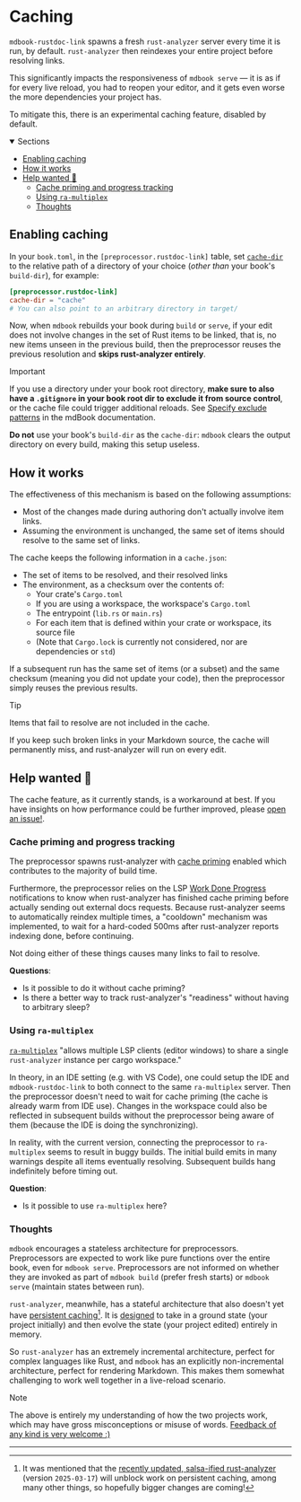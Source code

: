 # Caching

`mdbook-rustdoc-link` spawns a fresh `rust-analyzer` server every time it is run, by
default. `rust-analyzer` then reindexes your entire project before resolving links.

This significantly impacts the responsiveness of `mdbook serve` — it is as if for every
live reload, you had to reopen your editor, and it gets even worse the more dependencies
your project has.

To mitigate this, there is an experimental caching feature, disabled by default.

<details class="toc" open>
  <summary>Sections</summary>

- [Enabling caching](#enabling-caching)
- [How it works](#how-it-works)
- [Help wanted 🙌](#help-wanted-)
  - [Cache priming and progress tracking](#cache-priming-and-progress-tracking)
  - [Using `ra-multiplex`](#using-ra-multiplex)
  - [Thoughts](#thoughts)

</details>

## Enabling caching

In your `book.toml`, in the `[preprocessor.rustdoc-link]` table, set
[`cache-dir`](configuration.md#cache-dir) to the relative path of a directory of your
choice (_other than_ your book's `build-dir`), for example:

```toml
[preprocessor.rustdoc-link]
cache-dir = "cache"
# You can also point to an arbitrary directory in target/
```

Now, when `mdbook` rebuilds your book during `build` or `serve`, if your edit does not
involve changes in the set of Rust items to be linked, that is, no new items unseen in
the previous build, then the preprocessor reuses the previous resolution and **skips
rust-analyzer entirely**.

> [!IMPORTANT]
>
> If you use a directory under your book root directory, **make sure to also have a
> `.gitignore` in your book root dir to exclude it from source control**, or the cache
> file could trigger additional reloads. See [Specify exclude
> patterns][specify-exclude-patterns] in the mdBook documentation.
>
> **Do not** use your book's `build-dir` as the `cache-dir`: `mdbook` clears the output
> directory on every build, making this setup useless.

## How it works

The effectiveness of this mechanism is based on the following assumptions:

- Most of the changes made during authoring don't actually involve item links.
- Assuming the environment is unchanged, the same set of items should resolve to the
  same set of links.

The cache keeps the following information in a `cache.json`:

- The set of items to be resolved, and their resolved links
- The environment, as a checksum over the contents of:
  - Your crate's `Cargo.toml`
  - If you are using a workspace, the workspace's `Cargo.toml`
  - The entrypoint (`lib.rs` or `main.rs`)
  - For each item that is defined within your crate or workspace, its source file
  - (Note that `Cargo.lock` is currently not considered, nor are dependencies or `std`)

If a subsequent run has the same set of items (or a subset) and the same checksum
(meaning you did not update your code), then the preprocessor simply reuses the previous
results.

> [!TIP]
>
> Items that fail to resolve are not included in the cache.
>
> If you keep such broken links in your Markdown source, the cache will permanently
> miss, and rust-analyzer will run on every edit.

## Help wanted 🙌

The cache feature, as it currently stands, is a workaround at best. If you have insights
on how performance could be further improved, please [open an issue!][gh-issues].

### Cache priming and progress tracking

The preprocessor spawns rust-analyzer with [cache priming][ra-cache-priming] enabled
which contributes to the majority of build time.

Furthermore, the preprocessor relies on the LSP [Work Done
Progress][lsp-work-done-progress] notifications to know when rust-analyzer has finished
cache priming before actually sending out external docs requests. Because rust-analyzer
seems to automatically reindex multiple times, a "cooldown" mechanism was implemented,
to wait for a hard-coded 500ms after rust-analyzer reports indexing done, before
continuing.

Not doing either of these things causes many links to fail to resolve.

**Questions**:

- Is it possible to do it without cache priming?
- Is there a better way to track rust-analyzer's "readiness" without having to arbitrary
  sleep?

### Using `ra-multiplex`

[`ra-multiplex`] "allows multiple LSP clients (editor windows) to share a single
`rust-analyzer` instance per cargo workspace."

In theory, in an IDE setting (e.g. with VS Code), one could setup the IDE and
`mdbook-rustdoc-link` to both connect to the same `ra-multiplex` server. Then the
preprocessor doesn't need to wait for cache priming (the cache is already warm from IDE
use). Changes in the workspace could also be reflected in subsequent builds without the
preprocessor being aware of them (because the IDE is doing the synchronizing).

In reality, with the current version, connecting the preprocessor to `ra-multiplex`
seems to result in buggy builds. The initial build emits in many warnings despite all
items eventually resolving. Subsequent builds hang indefinitely before timing out.

**Question**:

- Is it possible to use `ra-multiplex` here?

### Thoughts

`mdbook` encourages a stateless architecture for preprocessors. Preprocessors are
expected to work like pure functions over the entire book, even for `mdbook serve`.
Preprocessors are not informed on whether they are invoked as part of `mdbook build`
(prefer fresh starts) or `mdbook serve` (maintain states between run).

`rust-analyzer`, meanwhile, has a stateful architecture that also doesn't yet have
[persistent caching][ra-persistent-cache][^1]. It is [designed][ra-architecture] to take
in a ground state (your project initially) and then evolve the state (your project
edited) entirely in memory.

So `rust-analyzer` has an extremely incremental architecture, perfect for complex
languages like Rust, and `mdbook` has an explicitly non-incremental architecture,
perfect for rendering Markdown. This makes them somewhat challenging to work well
together in a live-reload scenario.

> [!NOTE]
>
> The above is entirely my understanding of how the two projects work, which may have
> gross misconceptions or misuse of words. [Feedback of any kind is very welcome
> :)][gh-issues]

---

[^1]:
    It was mentioned that the [recently updated, salsa-ified rust-analyzer][salsa]
    (version `2025-03-17`) will unblock work on persistent caching, among many other
    things, so hopefully bigger changes are coming!

<!-- prettier-ignore-start -->

[gh-issues]: https://github.com/tonywu6/mdbookkit/issues
[lsp-work-done-progress]: https://microsoft.github.io/language-server-protocol/specifications/lsp/3.17/specification/#workDoneProgress
[ra-architecture]: https://rust-analyzer.github.io/book/contributing/architecture.html#:~:text=The%20analyzer%20keeps%20all%20this%20input%20data%20in%20memory%20and%20never%20does%20any%20IO.
[ra-cache-priming]: https://rust-analyzer.github.io/book/configuration.html?highlight=cache%20priming#configuration
[ra-persistent-cache]: https://github.com/rust-lang/rust-analyzer/issues/4712
[`ra-multiplex`]: https://github.com/pr2502/ra-multiplex
[salsa]: https://rust-analyzer.github.io/thisweek/2025/03/17/changelog-277.html
[specify-exclude-patterns]: https://rust-lang.github.io/mdBook/cli/serve.html#specify-exclude-patterns

<!-- prettier-ignore-end -->
